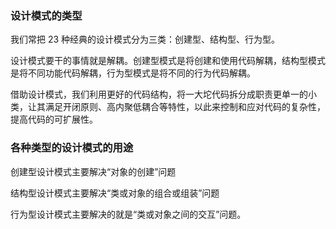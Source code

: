 ### 设计模式的类型
我们常把 23 种经典的设计模式分为三类：创建型、结构型、行为型。

设计模式要干的事情就是解耦。创建型模式是将创建和使用代码解耦，结构型模式是将不同功能代码解耦，行为型模式是将不同的行为代码解耦。

借助设计模式，我们利用更好的代码结构，将一大坨代码拆分成职责更单一的小类，让其满足开闭原则、高内聚低耦合等特性，以此来控制和应对代码的复杂性，提高代码的可扩展性。

### 各种类型的设计模式的用途
创建型设计模式主要解决“对象的创建”问题

结构型设计模式主要解决“类或对象的组合或组装”问题

行为型设计模式主要解决的就是“类或对象之间的交互”问题。
